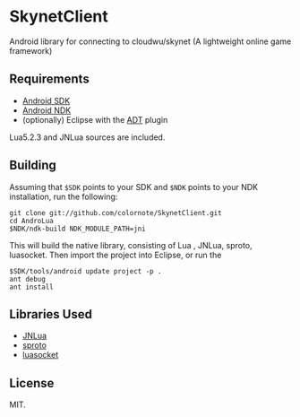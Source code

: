 SkynetClient
============

Android library for connecting to cloudwu/skynet (A lightweight online game framework) 


## Requirements


* [Android SDK](http://developer.android.com/sdk/index.html)
* [Android NDK](http://developer.android.com/sdk/ndk/index.html)
* (optionally) Eclipse with the [ADT](http://developer.android.com/sdk/eclipse-adt.html) plugin

Lua5.2.3 and JNLua sources are included.

Building
--------

Assuming that `$SDK` points to your SDK and `$NDK` points to your NDK installation, run the following:

    git clone git://github.com/colornote/SkynetClient.git
    cd AndroLua
    $NDK/ndk-build NDK_MODULE_PATH=jni

This will build the native library, consisting of Lua , JNLua, sproto, luasocket. Then import the project into Eclipse, or run the  

    $SDK/tools/android update project -p .
    ant debug
    ant install


## Libraries Used

* [JNLua](https://code.google.com/p/jnlua/ )
* [sproto](https://github.com/cloudwu/sproto )
* [luasocket](https://github.com/diegonehab/luasocket )  


## License

MIT.  
